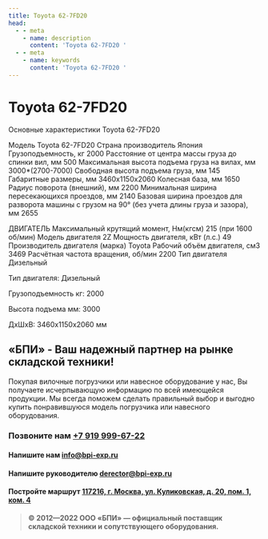 ```yaml
---
title: Toyota 62-7FD20
head:
  - - meta
    - name: description
      content: 'Toyota 62-7FD20 '
  - - meta
    - name: keywords 
      content: 'Toyota 62-7FD20 '
---
```


# Toyota 62-7FD20
Основные характеристики Toyota 62-7FD20

Модель
Toyota 62-7FD20
Страна производитель
Япония
Грузоподъемность, кг
2000
Расстояние от центра массы груза до cпинки вил, мм
500
Максимальная высота подъема груза на вилах, мм
3000*(2700-7000)
Свободная высота подъема груза, мм
145
Габаритные размеры, мм
3460х1150x2060
Колесная база, мм
1650
Радиус поворота (внешний), мм
2200
Минимальная ширина пересекающихся проездов, мм
2140
Базовая ширина проездов для разворота машины с грузом на 90° (без учета длины груза и зазора), мм
2655

ДВИГАТЕЛЬ
Максимальный крутящий момент, Нм(кгсм)
215 (при 1600 об/мин)
Модель двигателя
2Z
Мощность двигателя, кВт (л.с.)
49
Производитель двигателя (марка)
Toyota
Рабочий объём двигателя, см3
3469
Расчётная частота вращения, об/мин
2200
Тип двигателя
Дизельный

Тип двигателя: Дизельный

Грузоподъемность кг: 2000

Высота подъема мм: 3000

ДxШxВ: 3460x1150x2060 мм






## «БПИ» - Ваш надежный партнер на рынке складской техники!

Покупая вилочные погрузчики или навесное оборудование у нас, Вы получаете исчерпывающую информацию по всей имеющейся продукции. Мы всегда поможем сделать правильный выбор и выгодно купить понравившуюся модель погрузчика или навесного оборудования.


### Позвоните нам <a href="tel:+79199996722">+7 919 999-67-22</a>

#### Напишите нам <a href="mailto:info@bpi-exp.ru">info@bpi-exp.ru</a>

#### Напишите руководителю <a href="mailto:derector@bpi-exp.ru">derector@bpi-exp.ru</a>

#### Постройте маршрут <a href="https://yandex.ru/maps/213/moscow/?from=api-maps&ll=37.560718%2C55.567506&mode=routes&origin=jsapi_2_1_79&rtext=~55.567988%2C37.560664&rtt=mt&ruri=~&z=19">117216, г. Москва, ул. Куликовская, д. 20, пом. 1, ком. 4</a>

> **© 2012—2022 ООО «БПИ» — официальный поставщик складской техники и сопутствующего оборудования.**

